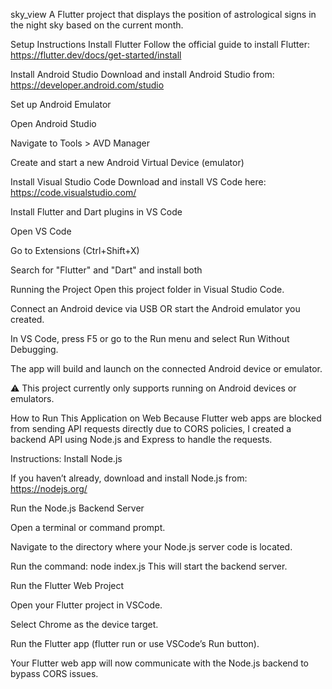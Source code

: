 sky_view
A Flutter project that displays the position of astrological signs in the night sky based on the current month.

Setup Instructions
Install Flutter
Follow the official guide to install Flutter:
https://flutter.dev/docs/get-started/install

Install Android Studio
Download and install Android Studio from:
https://developer.android.com/studio

Set up Android Emulator

Open Android Studio

Navigate to Tools > AVD Manager

Create and start a new Android Virtual Device (emulator)

Install Visual Studio Code
Download and install VS Code here:
https://code.visualstudio.com/

Install Flutter and Dart plugins in VS Code

Open VS Code

Go to Extensions (Ctrl+Shift+X)

Search for "Flutter" and "Dart" and install both

Running the Project
Open this project folder in Visual Studio Code.

Connect an Android device via USB OR start the Android emulator you created.

In VS Code, press F5 or go to the Run menu and select Run Without Debugging.

The app will build and launch on the connected Android device or emulator.

⚠️ This project currently only supports running on Android devices or emulators.

How to Run This Application on Web
Because Flutter web apps are blocked from sending API requests directly due to CORS policies, I created a backend API using Node.js and Express to handle the requests.

Instructions:
Install Node.js

If you haven’t already, download and install Node.js from:
https://nodejs.org/

Run the Node.js Backend Server

Open a terminal or command prompt.

Navigate to the directory where your Node.js server code is located.

Run the command:
node index.js
This will start the backend server.

Run the Flutter Web Project

Open your Flutter project in VSCode.

Select Chrome as the device target.

Run the Flutter app (flutter run or use VSCode’s Run button).

Your Flutter web app will now communicate with the Node.js backend to bypass CORS issues.

